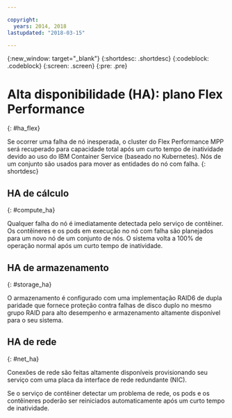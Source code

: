 ```yaml
---

copyright:
  years: 2014, 2018
lastupdated: "2018-03-15"

---
```


<!-- Attribute definitions --> 
{:new_window: target="_blank"}
{:shortdesc: .shortdesc}
{:codeblock: .codeblock}
{:screen: .screen}
{:pre: .pre}

# Alta disponibilidade (HA): plano Flex Performance
{: #ha_flex}

Se ocorrer uma falha de nó inesperada, o cluster do Flex Performance MPP será recuperado para capacidade total após um curto
tempo de inatividade devido ao uso do IBM Container Service (baseado no Kubernetes). Nós de um conjunto são usados para mover as
entidades do nó com falha.
{: shortdesc}

## HA de cálculo 
{: #compute_ha}

Qualquer falha do nó é imediatamente detectada pelo serviço de contêiner. Os contêineres e os pods em execução no nó
com falha são planejados para um novo nó de um conjunto de nós. O sistema volta a 100% de operação normal após um curto
tempo de inatividade.

## HA de armazenamento
{: #storage_ha}

O armazenamento é configurado com uma implementação RAID6 de dupla paridade que fornece proteção contra falhas de
disco duplo no mesmo grupo RAID para alto desempenho e armazenamento altamente disponível para o seu sistema.

## HA de rede
{: #net_ha}

Conexões de rede são feitas altamente disponíveis provisionando seu serviço com uma placa da interface de rede redundante (NIC). 

Se o serviço de contêiner detectar um problema de rede, os pods e os contêineres poderão ser reiniciados automaticamente após um curto
tempo de inatividade.
